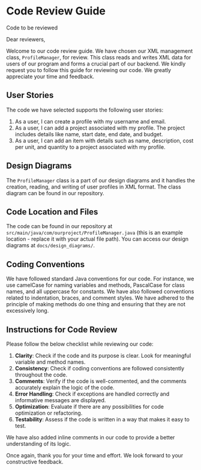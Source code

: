 # Code Review Guide

Code to be reviewed

Dear reviewers, 

Welcome to our code review guide. We have chosen our XML management class, `ProfileManager`, for review. This class reads and writes XML data for users of our program and forms a crucial part of our backend. We kindly request you to follow this guide for reviewing our code. We greatly appreciate your time and feedback.

## User Stories
The code we have selected supports the following user stories:
1. As a user, I can create a profile with my username and email.
2. As a user, I can add a project associated with my profile. The project includes details like name, start date, end date, and budget.
3. As a user, I can add an item with details such as name, description, cost per unit, and quantity to a project associated with my profile.

## Design Diagrams
The `ProfileManager` class is a part of our design diagrams and it handles the creation, reading, and writing of user profiles in XML format. The class diagram can be found in our repository.

## Code Location and Files
The code can be found in our repository at `src/main/java/com/ourproject/ProfileManager.java` (this is an example location - replace it with your actual file path). 
You can access our design diagrams at `docs/design_diagrams/`.

## Coding Conventions
We have followed standard Java conventions for our code. For instance, we use camelCase for naming variables and methods, PascalCase for class names, and all uppercase for constants. We have also followed conventions related to indentation, braces, and comment styles. We have adhered to the principle of making methods do one thing and ensuring that they are not excessively long.

## Instructions for Code Review
Please follow the below checklist while reviewing our code:

1. **Clarity**: Check if the code and its purpose is clear. Look for meaningful variable and method names.
2. **Consistency**: Check if coding conventions are followed consistently throughout the code.
3. **Comments**: Verify if the code is well-commented, and the comments accurately explain the logic of the code.
4. **Error Handling**: Check if exceptions are handled correctly and informative messages are displayed.
5. **Optimization**: Evaluate if there are any possibilities for code optimization or refactoring.
6. **Testability**: Assess if the code is written in a way that makes it easy to test.

We have also added inline comments in our code to provide a better understanding of its logic.

Once again, thank you for your time and effort. We look forward to your constructive feedback.